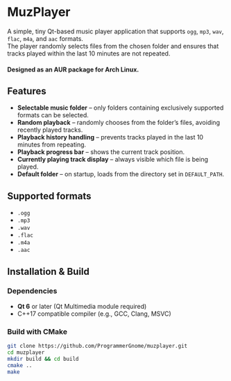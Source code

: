 # MuzPlayer

A simple, tiny Qt-based music player application that supports `ogg`, `mp3`, `wav`, `flac`, `m4a`, and `aac` formats.  
The player randomly selects files from the chosen folder and ensures that tracks played within the last 10 minutes are not repeated.

#### Designed as an AUR package for Arch Linux.

## Features

- **Selectable music folder** – only folders containing exclusively supported formats can be selected.
- **Random playback** – randomly chooses from the folder’s files, avoiding recently played tracks.
- **Playback history handling** – prevents tracks played in the last 10 minutes from repeating.
- **Playback progress bar** – shows the current track position.
- **Currently playing track display** – always visible which file is being played.
- **Default folder** – on startup, loads from the directory set in `DEFAULT_PATH`.

## Supported formats

- `.ogg`
- `.mp3`
- `.wav`
- `.flac`
- `.m4a`
- `.aac`

## Installation & Build

### Dependencies
- **Qt 6** or later (Qt Multimedia module required)
- C++17 compatible compiler (e.g., GCC, Clang, MSVC)

### Build with CMake
```bash
git clone https://github.com/ProgrammerGnome/muzplayer.git
cd muzplayer
mkdir build && cd build
cmake ..
make
```